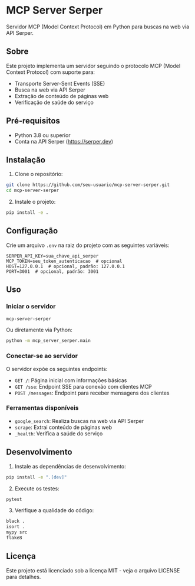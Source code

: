 # MCP Server Serper

Servidor MCP (Model Context Protocol) em Python para buscas na web via API Serper.

## Sobre

Este projeto implementa um servidor seguindo o protocolo MCP (Model Context Protocol) com suporte para:

- Transporte Server-Sent Events (SSE)
- Busca na web via API Serper
- Extração de conteúdo de páginas web
- Verificação de saúde do serviço

## Pré-requisitos

- Python 3.8 ou superior
- Conta na API Serper (https://serper.dev)

## Instalação

1. Clone o repositório:
```bash
git clone https://github.com/seu-usuario/mcp-server-serper.git
cd mcp-server-serper
```

2. Instale o projeto:
```bash
pip install -e .
```

## Configuração

Crie um arquivo `.env` na raiz do projeto com as seguintes variáveis:

```
SERPER_API_KEY=sua_chave_api_serper
MCP_TOKEN=seu_token_autenticacao  # opcional
HOST=127.0.0.1  # opcional, padrão: 127.0.0.1
PORT=3001  # opcional, padrão: 3001
```

## Uso

### Iniciar o servidor

```bash
mcp-server-serper
```

Ou diretamente via Python:

```bash
python -m mcp_server_serper.main
```

### Conectar-se ao servidor

O servidor expõe os seguintes endpoints:

- `GET /`: Página inicial com informações básicas
- `GET /sse`: Endpoint SSE para conexão com clientes MCP
- `POST /messages`: Endpoint para receber mensagens dos clientes

### Ferramentas disponíveis

- `google_search`: Realiza buscas na web via API Serper
- `scrape`: Extrai conteúdo de páginas web
- `_health`: Verifica a saúde do serviço

## Desenvolvimento

1. Instale as dependências de desenvolvimento:
```bash
pip install -e ".[dev]"
```

2. Execute os testes:
```bash
pytest
```

3. Verifique a qualidade do código:
```bash
black .
isort .
mypy src
flake8
```

## Licença

Este projeto está licenciado sob a licença MIT - veja o arquivo LICENSE para detalhes. 